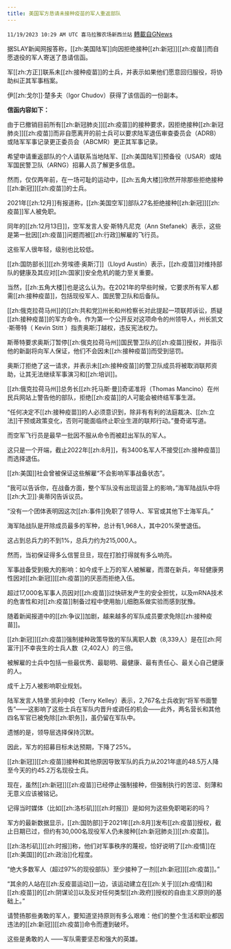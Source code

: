 ```yaml
---
title: 美国军方恳请未接种疫苗的军人重返部队
---
```

`11/19/2023 10:29 AM UTC 喜马拉雅农场新西兰站` [轉載自GNews](https://gnews.org/articles/1994106)



据SLAY新闻网报答称，[[zh:美国陆军]]向因拒绝接种[[zh:新冠]][[zh:疫苗]]而自愿退役的军人寄送了恳请信函。

军[[zh:方正]]联系未[[zh:接种疫苗]]的士兵，并表示如果他们愿意回归服役，将协助纠正其军事档案。

伊[[zh:戈尔]]·楚多夫（Igor Chudov）获得了该信函的一份副本。

**信函内容如下：**

由于已撤销目前所有[[zh:新冠肺炎]][[zh:疫苗]]的接种要求，因拒绝接种[[zh:新冠肺炎]][[zh:疫苗]]而非自愿离开的前士兵可以要求陆军退伍审查委员会（ADRB）或陆军军事记录更正委员会（ABCMR）更正其军事记录。

希望申请重返部队的个人请联系当地陆军、[[zh:美国陆军]]预备役（USAR）或陆军国民警卫队（ARNG）招募人员了解更多信息。

然而，仅仅两年前，在一场可耻的运动中，[[zh:五角大楼]]欣然开除那些拒绝接种[[zh:新冠]][[zh:疫苗]]的士兵。

2021年[[zh:12月]]有报道称，[[zh:美国空军]]部队27名拒绝接种[[zh:新冠]][[zh:疫苗]]军人被免职。

同年的[[zh:12月13日]]，空军发言人安·斯特凡尼克（Ann Stefanek）表示，这些是第一批因[[zh:疫苗]]问题而被[[zh:行政]]解雇的飞行员。

这些军人很年轻，级别也比较低。

[[zh:国防部长]][[zh:劳埃德·奥斯汀]]（Lloyd Austin）表示，[[zh:疫苗]]对维持部队的健康及其应对[[zh:国家]]安全危机的能力至关重要。

当然，[[zh:五角大楼]]也是这么认为。在2021年的早些时候，它要求所有军人都需[[zh:接种疫苗]]，包括现役军人、国民警卫队和后备队。

[[zh:俄克拉荷马州]]的[[zh:共和党]]州长和州检察长对此提起一项联邦诉讼，质疑[[zh:接种疫苗]]的军方命令。作为第一个公开反对这项命令的州领导人，州长凯文·斯蒂特（ Kevin Stitt ）指责奥斯汀越权，违反宪法权力。

斯蒂特要求奥斯汀暂停[[zh:俄克拉荷马州]]国民警卫队的[[zh:疫苗]]授权，并指示他的新副将向军人保证，他们不会因未[[zh:接种疫苗]]而受到惩罚。

奥斯汀拒绝了这一请求，并表示未[[zh:接种疫苗]]的警卫队成员将被取消联邦资助，让其无法继续军事演习和[[zh:培训]]。

[[zh:俄克拉荷马州]]总务长[[zh:托马斯·曼]]奇诺准将（Thomas Mancino）在州民兵网站上警告他的部队，拒绝[[zh:疫苗]]的人可能会被终结军事生涯。

“任何决定不[[zh:接种疫苗]]的人必须意识到，除非有有利的法庭裁决、[[zh:立法]]干预或政策变化，否则可能面临终止职业生涯的联邦行动。”曼奇诺写道。

而空军飞行员是最早一批因不服从命令而被赶出军队的军人。

这只是一个开端，截止2022年[[zh:8月]]，有3400名军人不接受[[zh:接种疫苗]]而选择退伍。

[[zh:美国]]社会曾被保证这些解雇“不会影响军事战备状态”。

“我可以告诉你，在战备方面，整个军队没有出现运营上的影响，”海军陆战队中将[[zh:大卫]]·奥蒂冈告诉议员。

“没有一个团体表明因这次[[zh:事件]]免职了领导人、军官或其他下士海军兵。”

海军陆战队是开除成员最多的军种，总计有1,968人，其中20%荣誉退伍。

这占到总兵力的不到1%，总兵力约为215,000人。

然而，当初保证得多么信誓旦旦，现在打脸打得就有多么响亮。

军事战备受到极大的影响：如今成千上万的军人被解雇，而潜在新兵，年轻健康男性因对[[zh:新冠]][[zh:疫苗]]的厌恶而拒绝入伍。

超过17,000名军事人员因对[[zh:疫苗]]过快研发产生的安全担忧，以及mRNA技术的危害性和对[[zh:疫苗]]制备过程中使用胎儿细胞系做实验而感到犹豫。

随着新闻报道中的[[zh:争议]]加剧，越来越多的军队成员要求免除[[zh:接种疫苗]]。

[[zh:新冠]][[zh:疫苗]]强制接种政策导致的军队离职人数（8,339人）是在[[zh:阿富汗]]不幸丧生的士兵人数（2,402人）的三倍。

被解雇的士兵中包括一些最优秀、最聪明、最健康、最有责任心、最关心自己健康的人。

成千上万人被影响职业规划。

陆军发言人特里·凯利中校（Terry Kelley）表示，2,767名士兵收到“将军书面警告”——这影响了这些士兵在军队内晋升或调任的机会——此外，两名营长和其他四名军官已被免除[[zh:职务]]，虽仍留在军队中。

遗憾的是，领导层选择保持沉默。

因此，军方的招募目标未达预期，下降了25%。

[[zh:新冠]][[zh:疫苗]]接种和其他原因导致军队的兵力从2021年底的48.5万人降至今天的约45.2万名现役士兵。

现在，虽然[[zh:新冠]][[zh:疫苗]]已经停止强制接种，但强制执行的苦涩、刻薄和无意义应该被铭记。

记得当时媒体（比如[[zh:洛杉矶]][[zh:时报]]）是如何为这些免职喝彩的吗？

军方的最新数据显示，[[zh:国防部]]于2021年[[zh:8月]]发布[[zh:疫苗]]授权，截止日期已过，但约有30,000名现役军人仍未接种[[zh:新冠肺炎]][[zh:疫苗]]。

[[zh:洛杉矶]][[zh:时报]]称，他们对军事秩序的蔑视，恰好说明了[[zh:疫情]]在[[zh:美国]]的[[zh:政治]]化程度。

“绝大多数军人（超过97%的现役部队）至少接种了一剂[[zh:新冠]][[zh:疫苗]]。”

“其余的人站在[[zh:反疫苗运动]]一边，该运动建立在[[zh:关于]][[zh:疫情]]和[[zh:疫苗]]的[[zh:阴谋论]]以及反对任何类型[[zh:政府]]授权的自由主义原则的基础上。”

请赞扬那些勇敢的军人，要知道坚持原则有多么艰难：他们的整个生活和职业都因违法的[[zh:新冠]][[zh:疫苗]]命令而遭到破坏。

这些是勇敢的人 ——军队需要坚忍和强大的英雄。
